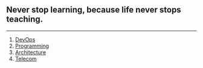## Never stop learning, because life never stops teaching.

-------------------------------------------------------------------------------
1. [DevOps](./devops.md)
2. [Programming](./programming.md)
3. [Architecture](./architecture.md)
4. [Telecom](./telecom.md)
